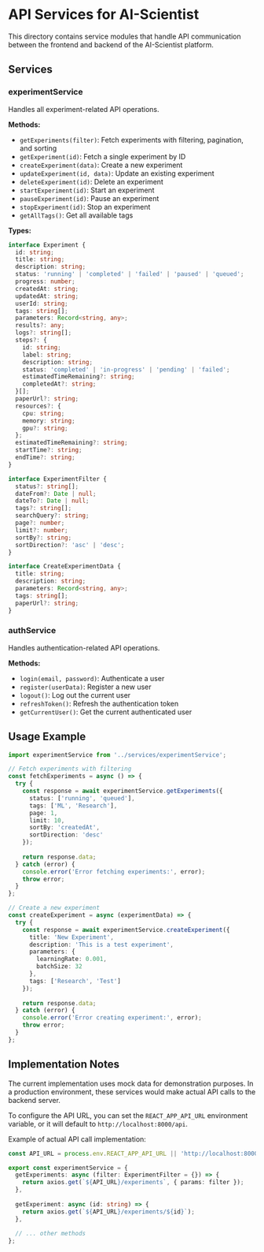 # API Services for AI-Scientist

This directory contains service modules that handle API communication between the frontend and backend of the AI-Scientist platform.

## Services

### experimentService

Handles all experiment-related API operations.

**Methods:**
- `getExperiments(filter)`: Fetch experiments with filtering, pagination, and sorting
- `getExperiment(id)`: Fetch a single experiment by ID
- `createExperiment(data)`: Create a new experiment
- `updateExperiment(id, data)`: Update an existing experiment
- `deleteExperiment(id)`: Delete an experiment
- `startExperiment(id)`: Start an experiment
- `pauseExperiment(id)`: Pause an experiment
- `stopExperiment(id)`: Stop an experiment
- `getAllTags()`: Get all available tags

**Types:**
```typescript
interface Experiment {
  id: string;
  title: string;
  description: string;
  status: 'running' | 'completed' | 'failed' | 'paused' | 'queued';
  progress: number;
  createdAt: string;
  updatedAt: string;
  userId: string;
  tags: string[];
  parameters: Record<string, any>;
  results?: any;
  logs?: string[];
  steps?: {
    id: string;
    label: string;
    description: string;
    status: 'completed' | 'in-progress' | 'pending' | 'failed';
    estimatedTimeRemaining?: string;
    completedAt?: string;
  }[];
  paperUrl?: string;
  resources?: {
    cpu: string;
    memory: string;
    gpu?: string;
  };
  estimatedTimeRemaining?: string;
  startTime?: string;
  endTime?: string;
}

interface ExperimentFilter {
  status?: string[];
  dateFrom?: Date | null;
  dateTo?: Date | null;
  tags?: string[];
  searchQuery?: string;
  page?: number;
  limit?: number;
  sortBy?: string;
  sortDirection?: 'asc' | 'desc';
}

interface CreateExperimentData {
  title: string;
  description: string;
  parameters: Record<string, any>;
  tags: string[];
  paperUrl?: string;
}
```

### authService

Handles authentication-related API operations.

**Methods:**
- `login(email, password)`: Authenticate a user
- `register(userData)`: Register a new user
- `logout()`: Log out the current user
- `refreshToken()`: Refresh the authentication token
- `getCurrentUser()`: Get the current authenticated user

## Usage Example

```typescript
import experimentService from '../services/experimentService';

// Fetch experiments with filtering
const fetchExperiments = async () => {
  try {
    const response = await experimentService.getExperiments({
      status: ['running', 'queued'],
      tags: ['ML', 'Research'],
      page: 1,
      limit: 10,
      sortBy: 'createdAt',
      sortDirection: 'desc'
    });
    
    return response.data;
  } catch (error) {
    console.error('Error fetching experiments:', error);
    throw error;
  }
};

// Create a new experiment
const createExperiment = async (experimentData) => {
  try {
    const response = await experimentService.createExperiment({
      title: 'New Experiment',
      description: 'This is a test experiment',
      parameters: {
        learningRate: 0.001,
        batchSize: 32
      },
      tags: ['Research', 'Test']
    });
    
    return response.data;
  } catch (error) {
    console.error('Error creating experiment:', error);
    throw error;
  }
};
```

## Implementation Notes

The current implementation uses mock data for demonstration purposes. In a production environment, these services would make actual API calls to the backend server.

To configure the API URL, you can set the `REACT_APP_API_URL` environment variable, or it will default to `http://localhost:8000/api`.

Example of actual API call implementation:

```typescript
const API_URL = process.env.REACT_APP_API_URL || 'http://localhost:8000/api';

export const experimentService = {
  getExperiments: async (filter: ExperimentFilter = {}) => {
    return axios.get(`${API_URL}/experiments`, { params: filter });
  },
  
  getExperiment: async (id: string) => {
    return axios.get(`${API_URL}/experiments/${id}`);
  },
  
  // ... other methods
};
``` 